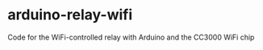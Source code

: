 arduino-relay-wifi
==================

Code for the WiFi-controlled relay with Arduino and the CC3000 WiFi chip
